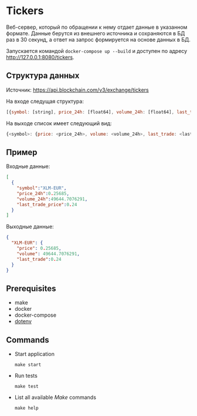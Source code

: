 # Tickers

Веб-сервер, который по обращении к нему отдает данные в указанном формате.
Данные берутся из внешнего источника и сохраняются в БД раз в 30 секунд, а ответ
на запрос формируется на основе данных в БД.

Запускается командой `docker-compose up --build` и доступен по адресу
<http://127.0.0.1:8080/tickers>.

## Структура данных

Источник: <https://api.blockchain.com/v3/exchange/tickers>

На входе следущая структура:

```js
[{symbol: [string], price_24h: [float64], volume_24h: [float64], last_trade_price: [float64]}...]
```

На выходе список имеет следующий вид:

```js
{<symbol>: {price: <price_24h>, volume: <volume_24h>, last_trade: <last_trade_price>}...}
```

## Пример

Входные данные:

```json
[
  {
    "symbol":"XLM-EUR",
    "price_24h":0.25685,
    "volume_24h":49644.7076291,
    "last_trade_price":0.24
  }
]
```

Выходные данные:

```json
{
  "XLM-EUR": {
    "price": 0.25685,
    "volume": 49644.7076291,
    "last_trade":0.24
  }
}
```

## Prerequisites

- make
- docker
- docker-compose
- [dotenv](https://www.npmjs.com/package/dotenv-cli)

## Commands

- Start application

  `make start`

- Run tests

  `make test`

- List all available _Make_ commands

  `make help`
